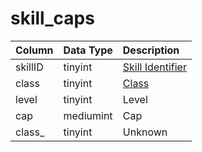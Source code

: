 # skill_caps

| Column | Data Type | Description |
| :--- | :--- | :--- |
| skillID | tinyint | [Skill Identifier](../../../../categories/player/skills) |
| class | tinyint | [Class](../../../../categories/player/class-list) |
| level | tinyint | Level |
| cap | mediumint | Cap |
| class_ | tinyint | Unknown |

